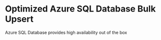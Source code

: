# Optimized Azure SQL Database Bulk Upsert

Azure SQL Database provides high availability out of the box
